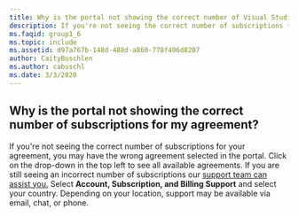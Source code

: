 ```yaml
---
title: Why is the portal not showing the correct number of Visual Studio subscriptions for my agreement?
description: If you're not seeing the correct number of subscriptions for your agreement, you may have the wrong agreement selected in the...
ms.faqid: group1_6
ms.topic: include
ms.assetid: d97a767b-148d-488d-a860-778f406d8207
author: CaityBuschlen
ms.author: cabuschl
ms.date: 3/3/2020
---
```


## Why is the portal not showing the correct number of subscriptions for my agreement?

If you're not seeing the correct number of subscriptions for your agreement, you may have the wrong agreement selected in the portal. Click on the drop-down in the top left to see all available agreements. If you are still seeing an incorrect number of subscriptions our [support team can assist you.](https://visualstudio.microsoft.com/subscriptions/support/#talktous) Select **Account, Subscription, and Billing Support** and select your country. Depending on your location, support may be available via email, chat, or phone.
